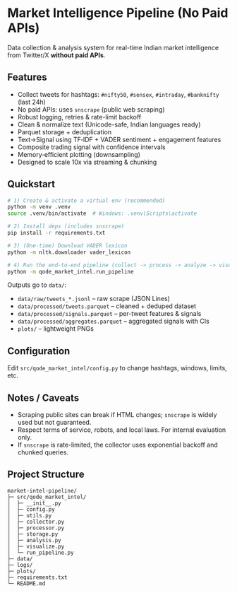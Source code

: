 # Market Intelligence Pipeline (No Paid APIs)

Data collection & analysis system for real-time Indian market intelligence from Twitter/X **without paid APIs**.

## Features
- Collect tweets for hashtags: `#nifty50`, `#sensex`, `#intraday`, `#banknifty` (last 24h)
- No paid APIs: uses `snscrape` (public web scraping)
- Robust logging, retries & rate-limit backoff
- Clean & normalize text (Unicode-safe, Indian languages ready)
- Parquet storage + deduplication
- Text→Signal using TF‑IDF + VADER sentiment + engagement features
- Composite trading signal with confidence intervals
- Memory‑efficient plotting (downsampling)
- Designed to scale 10x via streaming & chunking

## Quickstart

```bash
# 1) Create & activate a virtual env (recommended)
python -m venv .venv
source .venv/bin/activate  # Windows: .venv\Scripts\activate

# 2) Install deps (includes snscrape)
pip install -r requirements.txt

# 3) (One-time) Download VADER lexicon
python -m nltk.downloader vader_lexicon

# 4) Run the end-to-end pipeline (collect -> process -> analyze -> visualize)
python -m qode_market_intel.run_pipeline
```

Outputs go to `data/`:
- `data/raw/tweets_*.jsonl` – raw scrape (JSON Lines)
- `data/processed/tweets.parquet` – cleaned + deduped dataset
- `data/processed/signals.parquet` – per-tweet features & signals
- `data/processed/aggregates.parquet` – aggregated signals with CIs
- `plots/` – lightweight PNGs

## Configuration
Edit `src/qode_market_intel/config.py` to change hashtags, windows, limits, etc.

## Notes / Caveats
- Scraping public sites can break if HTML changes; `snscrape` is widely used but not guaranteed.
- Respect terms of service, robots, and local laws. For internal evaluation only.
- If `snscrape` is rate-limited, the collector uses exponential backoff and chunked queries.

## Project Structure
```
market-intel-pipeline/
├─ src/qode_market_intel/
│  ├─ __init__.py
│  ├─ config.py
│  ├─ utils.py
│  ├─ collector.py
│  ├─ processor.py
│  ├─ storage.py
│  ├─ analysis.py
│  ├─ visualize.py
│  └─ run_pipeline.py
├─ data/
├─ logs/
├─ plots/
├─ requirements.txt
└─ README.md
```
